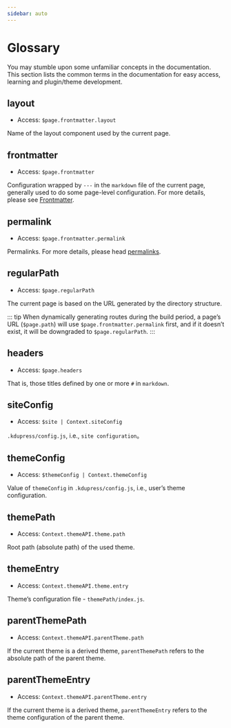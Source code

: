 ```yaml
---
sidebar: auto
---
```


# Glossary

You may stumble upon some unfamiliar concepts in the documentation. This section lists the common terms in the documentation for easy access, learning and plugin/theme development.

## layout

- Access: `$page.frontmatter.layout`

Name of the layout component used by the current page.

## frontmatter

- Access: `$page.frontmatter`

Configuration wrapped by `---` in the `markdown` file of the current page, generally used to do some page-level configuration. For more details, please see [Frontmatter](../guide/frontmatter.md).

## permalink

- Access: `$page.frontmatter.permalink`

Permalinks. For more details, please head [permalinks](../guide/permalinks.md).

## regularPath

- Access: `$page.regularPath`

The current page is based on the URL generated by the directory structure.

::: tip
When dynamically generating routes during the build period, a page’s URL (`$page.path`) will use `$page.frontmatter.permalink` first, and if it doesn’t exist, it will be downgraded to `$page.regularPath`.
:::

## headers

- Access: `$page.headers`

That is, those titles defined by one or more `#` in `markdown`.

## siteConfig

- Access: `$site | Context.siteConfig`

`.kdupress/config.js`, i.e., `site configuration`。

## themeConfig

- Access: `$themeConfig | Context.themeConfig`

Value of `themeConfig` in `.kdupress/config.js`, i.e., user’s theme configuration.

## themePath

- Access: `Context.themeAPI.theme.path`

Root path (absolute path) of the used theme.

## themeEntry

- Access: `Context.themeAPI.theme.entry`

Theme’s configuration file - `themePath/index.js`.

## parentThemePath

- Access: `Context.themeAPI.parentTheme.path`

If the current theme is a derived theme, `parentThemePath` refers to the absolute path of the parent theme.

## parentThemeEntry

- Access: `Context.themeAPI.parentTheme.entry`

If the current theme is a derived theme, `parentThemeEntry` refers to the theme configuration of the parent theme.

